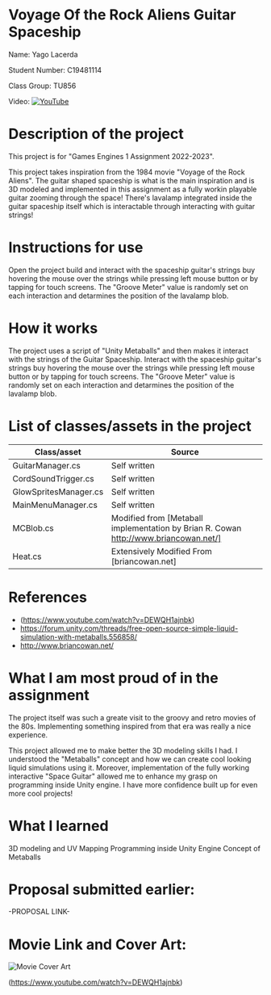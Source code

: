# Voyage Of the Rock Aliens Guitar Spaceship

Name: Yago Lacerda

Student Number: C19481114

Class Group: TU856

Video: [![YouTube](http://img.youtube.com/vi/IpTh5TVOK84/0.jpg)](https://youtu.be/IpTh5TVOK84)

# Description of the project
This project is for "Games Engines 1 Assignment 2022-2023".

This project takes inspiration from the 1984 movie "Voyage of the Rock Aliens". The guitar shaped spaceship is what is the main inspiration and is 3D modeled and implemented in this assignment as a fully workin playable guitar zooming through the space! There's lavalamp integrated inside the guitar spaceship itself which is interactable through interacting with guitar strings!

# Instructions for use

Open the project build and interact with the spaceship guitar's strings buy hovering the mouse over the strings while pressing left mouse button or by tapping for touch screens.
The "Groove Meter" value is randomly set on each interaction and detarmines the position of the lavalamp blob.

# How it works

The project uses a script of "Unity Metaballs" and then makes it interact with the strings of the Guitar Spaceship. Interact with the spaceship guitar's strings buy hovering the mouse over the strings while pressing left mouse button or by tapping for touch screens.
The "Groove Meter" value is randomly set on each interaction and detarmines the position of the lavalamp blob.


# List of classes/assets in the project

| Class/asset | Source |
|-----------|-----------|
| GuitarManager.cs | Self written |
| CordSoundTrigger.cs | Self written |
| GlowSpritesManager.cs | Self written |
| MainMenuManager.cs | Self written |
| MCBlob.cs | Modified from [Metaball implementation by Brian R. Cowan http://www.briancowan.net/] |
| Heat.cs | Extensively Modified From [briancowan.net] |

# References
* (https://www.youtube.com/watch?v=DEWQH1ajnbk)
* https://forum.unity.com/threads/free-open-source-simple-liquid-simulation-with-metaballs.556858/
* http://www.briancowan.net/

# What I am most proud of in the assignment
The project itself was such a greate visit to the groovy and retro movies of the 80s. Implementing something inspired from that era was really a nice experience.

This project allowed me to make better the 3D modeling skills I had. I understood the "Metaballs" concept and how we can create cool looking liquid simulations using it. Moreover, implementation of the fully working interactive "Space Guitar" allowed me to enhance my grasp on programming inside Unity engine. I have more confidence built up for even more cool projects! 

# What I learned

3D modeling and UV Mapping
Programming inside Unity Engine
Concept of Metaballs

# Proposal submitted earlier:

-PROPOSAL LINK-


# Movie Link and Cover Art:

![Movie Cover Art](https://mykittykatpathani.000webhostapp.com/Screenshot%202022-12-21%20084846.png)

(https://www.youtube.com/watch?v=DEWQH1ajnbk)

